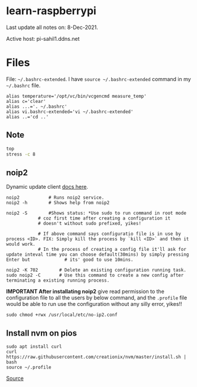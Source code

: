 # learn-raspberrypi

Last update all notes on: 8-Dec-2021.

Active host: pi-sahil1.ddns.net

# Files

File: `~/.bashrc-extended`. I have `source ~/.bashrc-extended` command in my `~/.bashrc` file.

```
alias temperature='/opt/vc/bin/vcgencmd measure_temp'
alias c='clear'
alias ...='. ~/.bashrc'
alias vi.bashrc-extended='vi ~/.bashrc-extended'
alias ..='cd ..'
```


## Note

```bash
top
stress -c 8
```

## noip2

Dynamic update client [docs here](https://my.noip.com/dynamic-dns/duc).

```
noip2 			# Runs noip2 service.
noip2 -h 		# Shows help from noip2

noip2 -S 		#Shows status: *Use sudo to run command in root mode
			# coz first time after creating a configuration it 
			# doesn't without sudo prefixed, yikes!
			
			# If above command says configuratio file is in use by process <ID>. FIX: Simply kill the process by `kill <ID>` and then it would work.
			# In the process of creating a config file it'll ask for update inteval time you can choose default(30mins) by simply pressing Enter but 			 # its' good to use 10mins.
			
noip2 -K 702 		# Delete an existing configuration running task.
sudo noip2 -C 		# Use this command to create a new config after terminating a existing running process.
```

**IMPORTANT After installating noip2** give read permission to the configuration file to all the users by below command,
and the `.profile` file would be able to run use the configuration without any 
silly error, yikes!!

`sudo chmod +rwx /usr/local/etc/no-ip2.conf`


## Install nvm on pios

```
sudo apt install curl 
curl https://raw.githubusercontent.com/creationix/nvm/master/install.sh | bash 
source ~/.profile
```

[Source](https://tecadmin.net/how-to-install-nvm-on-ubuntu-20-04/)
